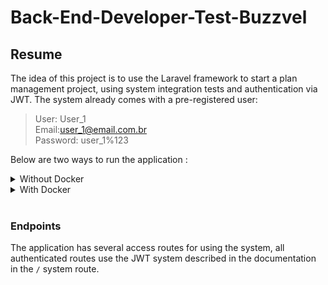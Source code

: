 # Back-End-Developer-Test-Buzzvel
## Resume
The idea of ​​this project is to use the Laravel framework to start a plan management project, using system integration tests and authentication via JWT.
The system already comes with a pre-registered user: 
> User: User_1 <br/>
> Email:user_1@email.com.br <br/>
> Password: user_1%123 <br/>

Below are two ways to run the application :

<details>
<summary>Without Docker</summary>

### Essential
Before activating the project, you must first configure the **.env** file. This file is extremely important for the project because it contains the main system settings. The [.env.example] file will serve as the basis for our system. The variables to be configured in this file are

### Requirements
 - [PHP 8.0](https://www.php.net/)
 - [Composer](https://getcomposer.org/)
 
<details>
<summary>Database settings in .env</summary>

### Settings
`DB_HOST`-> database host<br>
`DB_DATABASE`->The main database<br>
`DB_PORT`->Port used in the database system<br>
`DB_USERNAME`->database user<br>
`DB_PASSWORD`->database password<br>
</details>
<br>

After making the appropriate configurations in the **.env** file, run some terminal commands within the repository:

1. Install all project dependencies with composer
```bash
composer install
```
2. Generate application encryption key
```bash
php artisan key:generate
```
3. Generate JWT encryption and authentication key
```bash
php artisan jwt:secret
```
4. Create databases and initial segments
```bash
php artisan migrate --seed
```
5. Start a local server
```bash
php artisan serve
```

If you want to use it on an independent server, you must redirect to [/public/index.php](public/index.php) for the application to work correctly.

If you want, run the tests to analyze whether the routes in the application are in order:
```bash
php artisan test
```
</details>

<details>
<summary>With Docker</summary>

### Essential
 - [Docker](https://www.docker.com/) 
 - [Docker-Compose](https://docs.docker.com/compose/)

To start, run the commands:

1. Run to build the image and initialize the containers:
```bash
docker-compose -f "docker-compose.yml" up -d --build
```

2. Run this command for a quick application setup:

``` bash
docker exec -it aplication bash -c "cp .env.example .env; php artisan key:generate; php artisan jwt:secret; php artisan migrate --seed"
```
Or run these below to:

3. Create a copy of the **.env** file:
```bash
docker exec -it aplication cp .env.example .env
```
4. Generate the application encryption key:
```bash
docker exec -it aplication php artisan key:generate
```
5. Generate JWT encryption and authentication key:
```bash
docker exec -it aplication php artisan jwt:secret
```
6. Create databases and initial segments
```bash
docker exec -it aplication php artisan migrate --seed
```

Your system will now be configured to run natively on your docker at [localhost](http://localhost/).

If you want, run the tests to analyze whether the routes in the application are in order:
```bash
docker exec -it aplication php artisan test
```
</details>


<br>

### Endpoints
The application has several access routes for using the system, all authenticated routes use the JWT system described in the documentation in the ``/`` system route.

